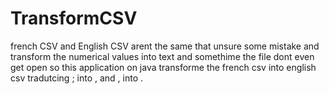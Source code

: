 # TransformCSV
french CSV and English CSV arent the same that unsure some mistake and transform the numerical values into text and somethime the file dont even get open so this application on java transforme the french csv into english csv tradutcing ; into , and , into .
